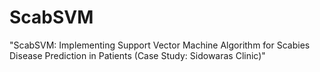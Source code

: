 # ScabSVM
"ScabSVM: Implementing Support Vector Machine Algorithm for Scabies Disease Prediction in Patients (Case Study: Sidowaras Clinic)"
